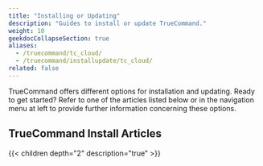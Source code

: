```yaml
---
title: "Installing or Updating"
description: "Guides to install or update TrueCommand."
weight: 10
geekdocCollapseSection: true
aliases:
  - /truecommand/tc_cloud/
  - /truecommand/installupdate/tc_cloud/
related: false
---
```




TrueCommand offers different options for installation and updating.
Ready to get started?
Refer to one of the articles listed below or in the navigation menu at left to provide further information concerning these options.

## TrueCommand Install Articles

{{< children depth="2" description="true" >}}
